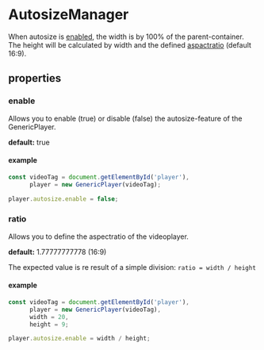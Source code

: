 # AutosizeManager

When autosize is [enabled](#enable), the width is by 100% of the parent-container. The height will be calculated by width and the defined [aspactratio](#ratio) (default 16:9).



## properties

### enable

Allows you to enable (true) or disable (false) the autosize-feature of the GenericPlayer.

__default:__ true

#### example
``` javascript
const videoTag = document.getElementById('player'),
      player = new GenericPlayer(videoTag);

player.autosize.enable = false;
```



### ratio

Allows you to define the aspectratio of the videoplayer.

__default:__ 1.77777777778 (16:9)

The expected value is re result of a simple division: `ratio = width / height`

#### example
```javascript
const videoTag = document.getElementById('player'),
      player = new GenericPlayer(videoTag),
      width = 20,
      height = 9;

player.autosize.enable = width / height;
```